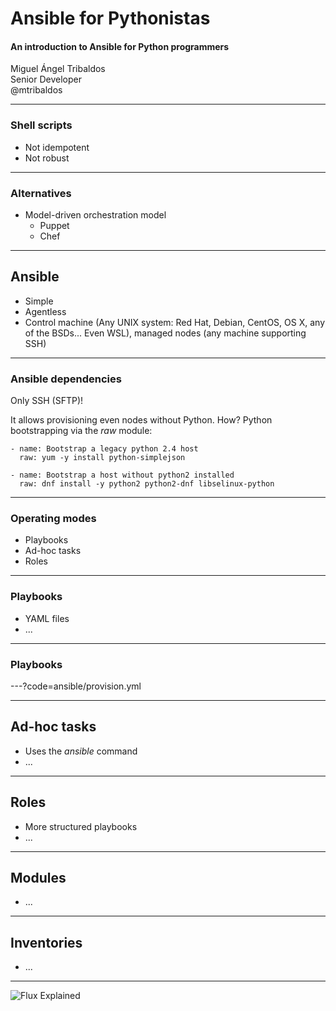 # Ansible for Pythonistas

#### An introduction to Ansible for Python programmers

Miguel Ángel Tribaldos  
Senior Developer  
@mtribaldos

---

### Shell scripts

- Not idempotent
- Not robust

---

### Alternatives

- Model-driven orchestration model
  - Puppet
  - Chef

---

## Ansible

- Simple
- Agentless
- Control machine (Any UNIX system: Red Hat, Debian, CentOS, OS X, any of the BSDs... Even WSL), managed nodes (any machine supporting SSH)

---

### Ansible dependencies

Only SSH (SFTP)!

It allows provisioning even nodes without Python. How? Python bootstrapping via the *raw* module:

```
- name: Bootstrap a legacy python 2.4 host
  raw: yum -y install python-simplejson

- name: Bootstrap a host without python2 installed
  raw: dnf install -y python2 python2-dnf libselinux-python
```

---

### Operating modes

- Playbooks
- Ad-hoc tasks
- Roles

---

### Playbooks 

- YAML files
- ...

---

### Playbooks 

---?code=ansible/provision.yml

---

## Ad-hoc tasks

- Uses the *ansible* command
- ...

---

## Roles 

- More structured playbooks
- ...

---

## Modules

- ... 

---

## Inventories

- ...

---

![Flux Explained](https://facebook.github.io/flux/img/flux-simple-f8-diagram-explained-1300w.png)

